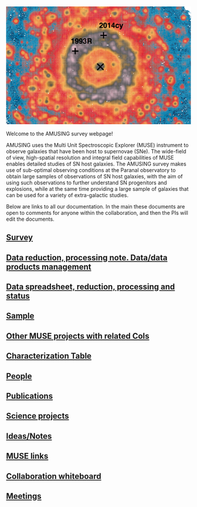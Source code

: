 ![Logo](front.jpg)

Welcome to the AMUSING survey webpage!

AMUSING uses the Multi Unit Spectroscopic Explorer (MUSE) instrument to observe galaxies that have been host to supernovae (SNe). The wide-field of view, high-spatial resolution and integral field capabilities of MUSE enables detailed studies of SN host galaxies. The AMUSING survey makes use of sub-optimal observing conditions at the Paranal observatory to obtain large samples of observations of SN host galaxies, with the aim of using such observations to further understand SN progenitors and explosions, while at the same time providing a large sample of galaxies that can be used for a variety of extra-galactic studies. 

Below are links to all our documentation. In the main these documents are open to comments for anyone within the collaboration, and then the PIs will edit the documents. 

## [Survey](survey.md)

<!-- to join-->
## [Data reduction, processing note. Data/data products management](reduction.md)
## [Data spreadsheet, reduction, processing and status](https://docs.google.com/spreadsheets/d/1-C4_Oi0lehvoxGQwsaD3v_Pp6kt3xE2HUm3x5K3pdOQ/edit#gid=0)

<!-- to join-->
## [Sample](https://htmlpreview.github.io/?https://github.com/amusing-muse/Characterization/blob/master/centers.html)
## [Other MUSE projects with related CoIs](other.md)
## [Characterization Table](https://github.com/amusing-muse/Characterization/blob/master/Sample_char/amusing_sample_char.csv)

## [People](people.md)

## [Publications](publications.md)

<!-- to join-->
## [Science projects](projects.md)
## [Ideas/Notes](ideas.md)





<!-- ??? -->

## [MUSE links](muse.dm)
 
## [Collaboration whiteboard](https://docs.google.com/document/d/1JEt9ljtPOx73zWXnbt2phEjYK4LvhO8UjN-C8vIklGg/edit)
 
## [Meetings](https://docs.google.com/document/d/1Y2N9tZAJVAfWwIM3moslywh68UhCg0JRp9q60zr61Ug/edit?usp=sharing)




